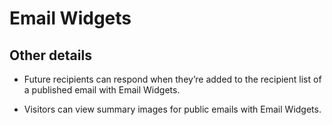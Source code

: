 # Email Widgets

<span id="gv-5widgets-4ewdetails"></span>
## Other details

* Future recipients can respond when they’re added to the
recipient list of a published email with Email Widgets.

* Visitors can view summary images for public emails with
Email Widgets.
